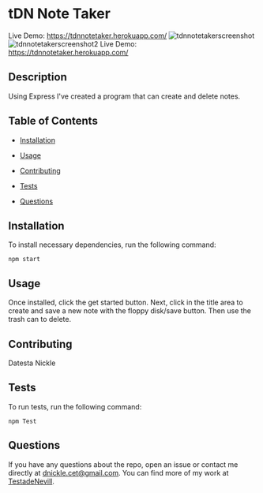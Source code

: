 # tDN Note Taker
Live Demo: https://tdnnotetaker.herokuapp.com/
![tdnnotetakerscreenshot](https://user-images.githubusercontent.com/64296826/104965536-e66bbf00-59ac-11eb-83e3-547ce6e08047.PNG)
![tdnnotetakerscreenshot2](https://user-images.githubusercontent.com/64296826/104965543-e966af80-59ac-11eb-9b47-1bf964367096.PNG)
Live Demo: https://tdnnotetaker.herokuapp.com/

## Description

Using Express I've created a program that can create and delete notes.

## Table of Contents 

* [Installation](#installation)

* [Usage](#usage)

* [Contributing](#contributing)

* [Tests](#tests)

* [Questions](#questions)

## Installation

To install necessary dependencies, run the following command:

```
npm start
```

## Usage

Once installed, click the get started button. Next, click in the title area to create and save a new note with the floppy disk/save button. Then use the trash can to delete.


  
## Contributing

Datesta Nickle

## Tests

To run tests, run the following command:

```
npm Test

```

## Questions

If you have any questions about the repo, open an issue or contact me directly at dnickle.cet@gmail.com. You can find more of my work at [TestadeNevill](https://github.com/TestadeNevill/).

